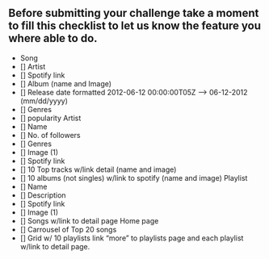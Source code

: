 ## Before submitting your challenge take a moment to fill this checklist to let us know the feature you where able to do.

- Song
- [] Artist
- [] Spotify link
- [] Album (name and Image)
- [] Release date formatted 2012-06-12 00:00:00T05Z --> 06-12-2012 (mm/dd/yyyy)
- [] Genres
- [] popularity
Artist
- [] Name
- [] No. of followers
- [] Genres
- [] Image (1)
- [] Spotify link
- [] 10 Top tracks w/link detail (name and image)
- [] 10 albums (not singles) w/link to spotify (name and image)
Playlist
- [] Name
- [] Description
- [] Spotify link
- [] Image (1)
- [] Songs w/link to detail page
Home page
- [] Carrousel of Top 20 songs
- [] Grid w/ 10 playlists link “more” to playlists page and each playlist w/link to detail page.
